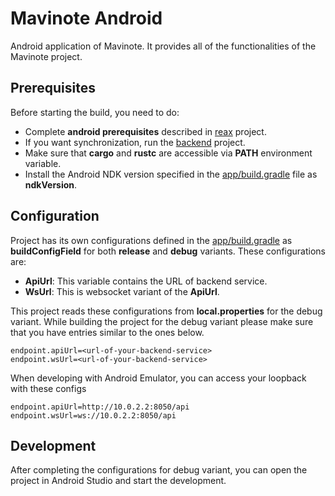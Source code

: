 # Mavinote Android

Android application of Mavinote. It provides all of the functionalities of the Mavinote project.

## Prerequisites
Before starting the build, you need to do:

* Complete **android prerequisites** described in [reax](https://github.com/bwqr/mavinote/tree/main/reax) project.
* If you want synchronization, run the [backend](https://github.com/bwqr/mavinote/tree/main/reax) project.
* Make sure that **cargo** and **rustc** are accessible via **PATH** environment variable.
* Install the Android NDK version specified in the [app/build.gradle](https://github.com/bwqr/mavinote/blob/main/android/app/build.gradle) file as **ndkVersion**.

## Configuration
Project has its own configurations defined in the [app/build.gradle](https://github.com/bwqr/mavinote/blob/main/android/app/build.gradle) as **buildConfigField** for both **release** and **debug** variants.
These configurations are:

* **ApiUrl**: This variable contains the URL of backend service.
* **WsUrl**: This is websocket variant of the **ApiUrl**.

This project reads these configurations from **local.properties** for the debug variant. While building the project for the debug variant please make sure that you have entries similar to the ones below.

```
endpoint.apiUrl=<url-of-your-backend-service>
endpoint.wsUrl=<url-of-your-backend-service>
```

When developing with Android Emulator, you can access your loopback with these configs

```
endpoint.apiUrl=http://10.0.2.2:8050/api
endpoint.wsUrl=ws://10.0.2.2:8050/api
```

## Development

After completing the configurations for debug variant, you can open the project in Android Studio and start the development.